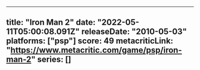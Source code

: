 
---
title: "Iron Man 2"
date: "2022-05-11T05:00:08.091Z"
releaseDate: "2010-05-03"
platforms: ["psp"]
score: 49
metacriticLink: "https://www.metacritic.com/game/psp/iron-man-2"
series: []
---
